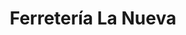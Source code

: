 ---
title: "Ferretería La Nueva"
url: /santa-lucia-cotzumalguapa/ferreteria-la-nueva/
shop: Eisenwaren
---